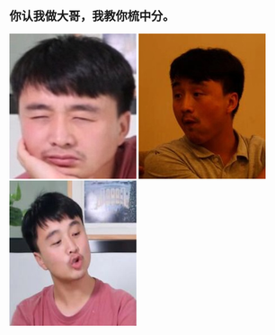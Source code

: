 ## 你认我做大哥，我教你梳中分。




![avatar](img/WechatIMG4.jpeg)
![avatar](img/WechatIMG113.jpeg)
![avatar](img/WechatIMG5.jpeg)